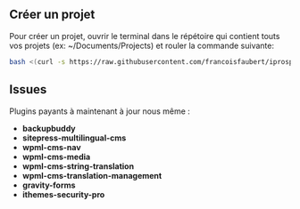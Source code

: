 

## Créer un projet

Pour créer un projet, ouvrir le terminal dans le répétoire qui contient touts vos projets (ex: ~/Documents/Projects) et rouler la commande suivante:

```bash
bash <(curl -s https://raw.githubusercontent.com/francoisfaubert/iprospect-strata-scripts/master/src/create_project)
```



## Issues

Plugins payants à maintenant à jour nous même :

* __backupbuddy__
* __sitepress-multilingual-cms__
* __wpml-cms-nav__
* __wpml-cms-media__
* __wpml-cms-string-translation__
* __wpml-cms-translation-management__
* __gravity-forms__
* __ithemes-security-pro__
